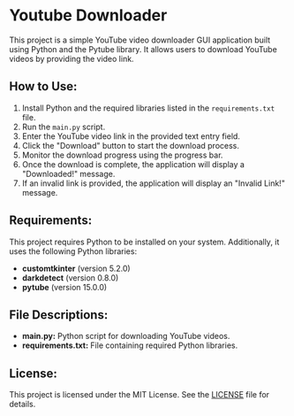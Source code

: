 <h1>Youtube Downloader</h1>

<p>This project is a simple YouTube video downloader GUI application built using Python and the Pytube library. It allows users to download YouTube videos by providing the video link.</p>

<h2>How to Use:</h2>

<ol>
    <li>Install Python and the required libraries listed in the <code>requirements.txt</code> file.</li>
    <li>Run the <code>main.py</code> script.</li>
    <li>Enter the YouTube video link in the provided text entry field.</li>
    <li>Click the "Download" button to start the download process.</li>
    <li>Monitor the download progress using the progress bar.</li>
    <li>Once the download is complete, the application will display a "Downloaded!" message.</li>
    <li>If an invalid link is provided, the application will display an "Invalid Link!" message.</li>
</ol>

<h2>Requirements:</h2>

<p>This project requires Python to be installed on your system. Additionally, it uses the following Python libraries:</p>

<ul>
    <li><strong>customtkinter</strong> (version 5.2.0)</li>
    <li><strong>darkdetect</strong> (version 0.8.0)</li>
    <li><strong>pytube</strong> (version 15.0.0)</li>
</ul>

<h2>File Descriptions:</h2>

<ul>
    <li><strong>main.py:</strong> Python script for downloading YouTube videos.</li>
    <li><strong>requirements.txt:</strong> File containing required Python libraries.</li>
</ul>

<h2>License:</h2>

<p>This project is licensed under the MIT License. See the <a href="LICENSE">LICENSE</a> file for details.</p>
